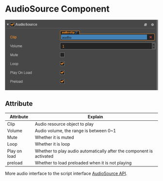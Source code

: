 # AudioSource Component

![](../audio/audio/audiosource.png)

## Attribute

Attribute           | Explain
--                  | --
Clip                | Audio resource object to play
Volume              | Audio volume, the range is between 0~1
Mute                | Whether it is muted
Loop                | Whether it is loop
Play on load        | Whether to play audio automatically after the component is activated
preload             | Whether to load preloaded when it is not playing

More audio interface to the script interface [AudioSource API](../../../api/en/classes/AudioSource.html).
